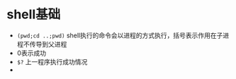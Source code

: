 # shell基础

* `(pwd;cd ..;pwd)` shell执行的命令会以进程的方式执行，括号表示作用在子进程不传导到父进程
* 0表示成功
* `$?` 上一程序执行成功情况
*  






